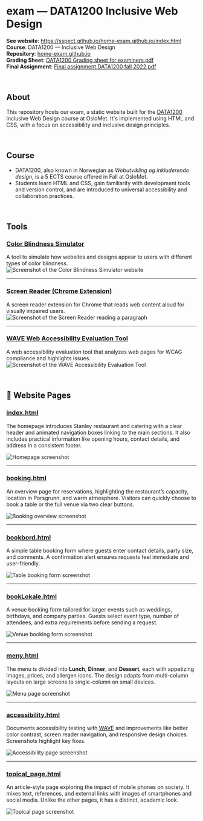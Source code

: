 # exam — DATA1200 Inclusive Web Design

**See website**: https://sspect.github.io/home-exam.github.io/index.html  
**Course**: DATA1200 — Inclusive Web Design  
**Repository**: [home-exam.github.io](https://github.com/Sspect/home-exam.github.io)  
**Grading Sheet**: [DATA1200 Grading sheet for examiners.pdf](pdfs/DATA1200%20Grading%20sheet%20for%20examiners.pdf)  
**Final Assignment**: [Final assignment DATA1200 fall 2022.pdf](pdfs/Final%20assignment%20DATA1200%20fall%202022.pdf)  

<br>

## About
This repository hosts our exam, a static website built for the [DATA1200](https://student.oslomet.no/en/studier/-/studieinfo/emne/DATA1200/2021/H%C3%98ST) Inclusive Web Design course at OsloMet. It's implemented using HTML and CSS, with a focus on accessibility and inclusive design principles.

<br>

## Course
- DATA1200, also known in Norwegian as _Webutvikling og inkluderende design_, is a 5 ECTS course offered in Fall at OsloMet.
- Students learn HTML and CSS, gain familiarity with development tools and version control, and are introduced to universal accessibility and collaboration practices.

<br>

## Tools

### [Color Blindness Simulator](https://www.toptal.com/designers/colorfilter)  
A tool to simulate how websites and designs appear to users with different types of color blindness.  
![Screenshot of the Color Blindness Simulator website](img/readme/image.png)

---

### [Screen Reader (Chrome Extension)](https://chromewebstore.google.com/detail/screen-reader/kgejglhpjiefppelpmljglcjbhoiplfn?hl=en)  
A screen reader extension for Chrome that reads web content aloud for visually impaired users.  
![Screenshot of the Screen Reader reading a paragraph](img/readme/image-1.png)

---

### [WAVE Web Accessibility Evaluation Tool](https://wave.webaim.org/)  
A web accessibility evaluation tool that analyzes web pages for WCAG compliance and highlights issues.  
![Screenshot of the WAVE Accessibility Evaluation Tool](img/Accessibility/Picture2.png)

<br>

## 📄 Website Pages

### [index.html](https://sspect.github.io/home-exam.github.io/index.html)  
The homepage introduces Stanley restaurant and catering with a clear header and animated navigation boxes linking to the main sections. It also includes practical information like opening hours, contact details, and address in a consistent footer.  

![Homepage screenshot](img/readme/image-2.png)

---

### [booking.html](https://sspect.github.io/home-exam.github.io/booking.html)  
An overview page for reservations, highlighting the restaurant’s capacity, location in Porsgrunn, and warm atmosphere. Visitors can quickly choose to book a table or the full venue via two clear buttons.  

![Booking overview screenshot](img/readme/image-3.png)

---

### [bookbord.html](https://sspect.github.io/home-exam.github.io/bookbord.html)  
A simple table booking form where guests enter contact details, party size, and comments. A confirmation alert ensures requests feel immediate and user-friendly.  

![Table booking form screenshot](img/readme/image-4.png)

---

### [bookLokale.html](https://sspect.github.io/home-exam.github.io/bookLokale.html)  
A venue booking form tailored for larger events such as weddings, birthdays, and company parties. Guests select event type, number of attendees, and extra requirements before sending a request.  

![Venue booking form screenshot](img/readme/image-5.png)

---

### [meny.html](https://sspect.github.io/home-exam.github.io/meny.html)  
The menu is divided into **Lunch**, **Dinner**, and **Dessert**, each with appetizing images, prices, and allergen icons. The design adapts from multi-column layouts on large screens to single-column on small devices.  

![Menu page screenshot](img/readme/image-6.png)

---

### [accessibility.html](https://sspect.github.io/home-exam.github.io/accessibility.html)  
Documents accessibility testing with [WAVE](https://wave.webaim.org/) and improvements like better color contrast, screen reader navigation, and responsive design choices. Screenshots highlight key fixes.  

![Accessibility page screenshot](img/readme/image-7.png)

---

### [topical_page.html](https://sspect.github.io/home-exam.github.io/topical_page.html)  
An article-style page exploring the impact of mobile phones on society. It mixes text, references, and external links with images of smartphones and social media. Unlike the other pages, it has a distinct, academic look.  

![Topical page screenshot](img/readme/image-8.png)
